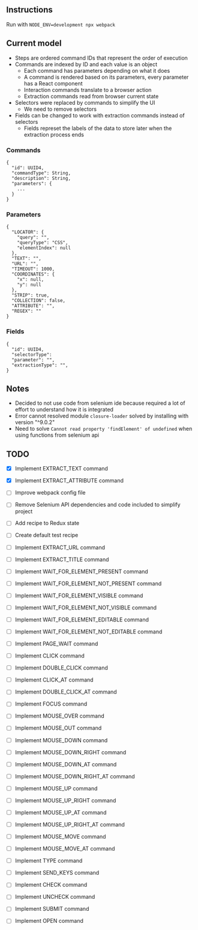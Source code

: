 ## Instructions

Run with `NODE_ENV=development npx webpack`

## Current model

- Steps are ordered command IDs that represent the order of execution
- Commands are indexed by ID and each value is an object
  - Each command has parameters depending on what it does
  - A command is rendered based on its parameters, every parameter has a React component
  - Interaction commands translate to a browser action
  - Extraction commands read from browser current state
- Selectors were replaced by commands to simplify the UI
  - We need to remove selectors
- Fields can be changed to work with extraction commands instead of selectors
  - Fields represet the labels of the data to store later when the extraction process ends

### Commands

```
{
  "id": UUID4,
  "commandType": String,
  "description": String,
  "parameters": {
    ...
  }
}
```

### Parameters

```
{
  "LOCATOR": {
    "query": "",
    "queryType": "CSS",
    "elementIndex": null
  },
  "TEXT": "",
  "URL": "",
  "TIMEOUT": 1000,
  "COORDINATES": {
    "x": null,
    "y": null
  },
  "STRIP": true,
  "COLLECTION": false,
  "ATTRIBUTE": "",
  "REGEX": ""
}
```

### Fields

```
{
  "id": UUID4,
  "selectorType":
  "parameter": "",
  "extractionType": "",
}
```

## Notes

- Decided to not use code from selenium ide because required a lot of effort to understand how it is integrated
- Error cannot resolved module `closure-loader` solved by installing with version "^9.0.2"
- Need to solve `Cannot read property 'findElement' of undefined` when using functions from selenium api

## TODO

- [x] Implement EXTRACT_TEXT command
- [x] Implement EXTRACT_ATTRIBUTE command
- [ ] Improve webpack config file
- [ ] Remove Selenium API dependencies and code included to simplify project
- [ ] Add recipe to Redux state
- [ ] Create default test recipe
- [ ] Implement EXTRACT_URL command
- [ ] Implement EXTRACT_TITLE command
- [ ] Implement WAIT_FOR_ELEMENT_PRESENT command
- [ ] Implement WAIT_FOR_ELEMENT_NOT_PRESENT command
- [ ] Implement WAIT_FOR_ELEMENT_VISIBLE command
- [ ] Implement WAIT_FOR_ELEMENT_NOT_VISIBLE command
- [ ] Implement WAIT_FOR_ELEMENT_EDITABLE command
- [ ] Implement WAIT_FOR_ELEMENT_NOT_EDITABLE command
- [ ] Implement PAGE_WAIT command
- [ ] Implement CLICK command
- [ ] Implement DOUBLE_CLICK command
- [ ] Implement CLICK_AT command
- [ ] Implement DOUBLE_CLICK_AT command
- [ ] Implement FOCUS command
- [ ] Implement MOUSE_OVER command
- [ ] Implement MOUSE_OUT command
- [ ] Implement MOUSE_DOWN command
- [ ] Implement MOUSE_DOWN_RIGHT command
- [ ] Implement MOUSE_DOWN_AT command
- [ ] Implement MOUSE_DOWN_RIGHT_AT command
- [ ] Implement MOUSE_UP command
- [ ] Implement MOUSE_UP_RIGHT command
- [ ] Implement MOUSE_UP_AT command
- [ ] Implement MOUSE_UP_RIGHT_AT command
- [ ] Implement MOUSE_MOVE command
- [ ] Implement MOUSE_MOVE_AT command
- [ ] Implement TYPE command
- [ ] Implement SEND_KEYS command
- [ ] Implement CHECK command
- [ ] Implement UNCHECK command
- [ ] Implement SUBMIT command
- [ ] Implement OPEN command


